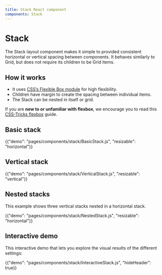 ```yaml
---
title: Stack React component
components: Stack
---
```


# Stack

<p class="description">The Stack layout component makes it simple to provided consistent horizontal or vertical spacing between components. It behaves similarly to Grid, but does not require its children to be Grid items.</p>

## How it works

- It uses [CSS’s Flexible Box module](https://www.w3.org/TR/css-flexbox-1/) for high flexibility.
- Children have margin to create the spacing between individual items.
- The Stack can be nested in itself or grid.

If you are **new to or unfamiliar with flexbox**, we encourage you to read this [CSS-Tricks flexbox](https://css-tricks.com/snippets/css/a-guide-to-flexbox/) guide.

## Basic stack

{{"demo": "pages/components/stack/BasicStack.js", "resizable": "horizontal"}}

## Vertical stack

{{"demo": "pages/components/stack/VerticalStack.js", "resizable": "vertical"}}

## Nested stacks

This example shows three vertical stacks nested in a horizontal stack.

{{"demo": "pages/components/stack/NestedStack.js", "resizable": "horizontal"}}

## Interactive demo

This interactive demo that lets you explore the visual results of the different settings:

{{"demo": "pages/components/stack/InteractiveStack.js", "hideHeader": true}}
